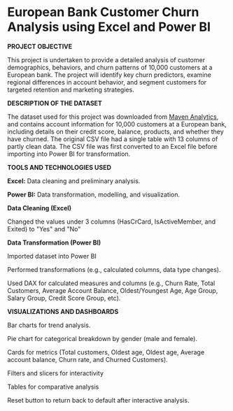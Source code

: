 # European Bank Customer Churn Analysis using Excel and Power BI
**PROJECT OBJECTIVE**

This project is undertaken to provide a detailed analysis of customer demographics, behaviors, and churn patterns of 10,000 customers at a European bank. The project will identify key churn predictors, examine regional differences in account behavior, and segment customers for targeted retention and marketing strategies.

**DESCRIPTION OF THE DATASET**

The dataset used for this project was downloaded from [Maven Analytics](https://mavenanalytics.io/data-playground?order=date_added%2Cdesc&search=bank), and contains account information for 10,000 customers at a European bank, including details on their credit score, balance, products, and whether they have churned. The original CSV file had a single table with 13 columns of partly clean data. The CSV file was first converted to an Excel file before importing into Power BI for transformation. 


**TOOLS AND TECHNOLOGIES USED**

**Excel:** Data cleaning and preliminary analysis.

**Power BI:** Data transformation, modelling, and visualization.

**Data Cleaning (Excel)**

Changed the values under 3 columns (HasCrCard, IsActiveMember, and Exited) to "Yes" and "No"

**Data Transformation (Power BI)**

Imported dataset into Power BI

Performed transformations (e.g., calculated columns, data type changes).

Used DAX for calculated measures and columns (e.g., Churn Rate, Total Customers, Average Account Balance, Oldest/Youngest Age, Age Group, Salary Group, Credit Score Group, etc).

**VISUALIZATIONS AND DASHBOARDS**

Bar charts for trend analysis.

Pie chart for categorical breakdown by gender (male and female).

Cards for metrics (Total customers, Oldest age, Oldest age, Average account balance, Churn rate, and Churned Customers).

Filters and slicers for interactivity

Tables for comparative analysis

Reset button to return back to default after interactive analysis.
